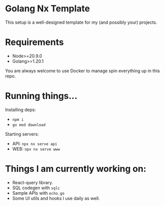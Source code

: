 # Golang Nx Template

This setup is a well-designed template for my (and possibly your) projects.

# Requirements

- Node>=20.9.0
- Golang>=1.20.1

You are always welcome to use Docker to manage spin everything up in this repo.

# Running things...

Installing deps:
- `npm i`
- `go mod download`

Starting servers:
- API: `npx nx serve api`
- WEB: `npx nx serve www`


# Things I am currently working on:
- React-query library.
- SQL codegen with `sqlc`
- Sample APIs with `echo.go`
- Some UI utils and hooks I use daily as well.
